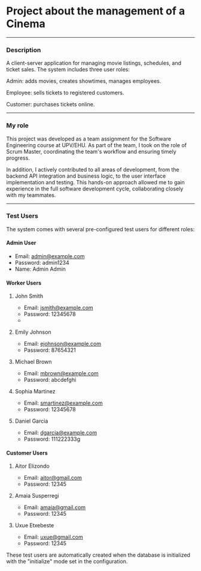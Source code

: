 # Project about the management of a Cinema
---
### Description
A client-server application for managing movie listings, schedules, and ticket sales.
The system includes three user roles:

Admin: adds movies, creates showtimes, manages employees.

Employee: sells tickets to registered customers.

Customer: purchases tickets online.

---
### My role

This project was developed as a team assignment for the Software Engineering course at UPV/EHU.
As part of the team, I took on the role of Scrum Master, coordinating the team's workflow and ensuring timely progress.

In addition, I actively contributed to all areas of development, from the backend API integration and business logic, to the user interface implementation and testing.
This hands-on approach allowed me to gain experience in the full software development cycle, collaborating closely with my teammates.

---

### Test Users

The system comes with several pre-configured test users for different roles:

#### Admin User

- Email: admin@example.com
- Password: admin1234
- Name:  Admin Admin

#### Worker Users

1. John Smith

   - Email: jsmith@example.com
   - Password: 12345678
   - 
2. Emily Johnson

   - Email: ejohnson@example.com
   - Password: 87654321

3. Michael Brown

   - Email: mbrown@example.com
   - Password: abcdefghi

4. Sophia Martinez

   - Email: smartinez@example.com
   - Password: 12345678

5. Daniel Garcia
   - Email: dgarcia@example.com
   - Password: 111222333g

#### Customer Users

1. Aitor Elizondo

   - Email: aitor@gmail.com
   - Password: 12345

2. Amaia Susperregi

   - Email: amaia@gmail.com
   - Password: 12345

3. Uxue Etxebeste
   - Email: uxue@gmail.com
   - Password: 12345

These test users are automatically created when the database is initialized with the "initialize" mode set in the configuration.
